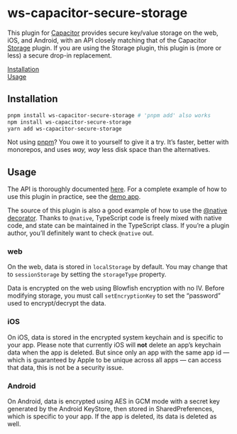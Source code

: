# ws-capacitor-secure-storage

This plugin for [Capacitor](https://capacitorjs.com) provides secure key/value storage on the web, iOS, and Android, with an API closely matching that of the Capacitor [Storage](https://capacitorjs.com/docs/apis/storage) plugin. If you are using the Storage plugin, this plugin is (more or less) a secure drop-in replacement.

[Installation](#installation)<br>
[Usage](#usage)

## Installation

```sh
pnpm install ws-capacitor-secure-storage # 'pnpm add' also works
npm install ws-capacitor-secure-storage
yarn add ws-capacitor-secure-storage
```

Not using [pnpm](https://pnpm.js.org/)? You owe it to yourself to give it a try. It’s faster, better with monorepos, and uses *way, way* less disk space than the alternatives.

## Usage

The API is thoroughly documented [here](./src/definitions.ts). For a complete example of how to use this plugin in practice, see the [demo app](https://github.com/ws-capacitor-secure-storage-demo).

The source of this plugin is also a good example of how to use the [@​native decorator](https://github.com/aparajita/ws-capacacitor-native-decorator). Thanks to `@native`, TypeScript code is freely mixed with native code, and state can be maintained in the TypeScript class. If you’re a plugin author, you’ll definitely want to check `@native` out.

### web

On the web, data is stored in `localStorage` by default. You may change that to `sessionStorage` by setting the `storageType` property.

Data is encrypted on the web using Blowfish encryption with no IV. Before modifying storage, you must call `setEncryptionKey` to set the “password” used to encrypt/decrypt the data.

### iOS

On iOS, data is stored in the encrypted system keychain and is specific to your app. Please note that currently iOS will **not** delete an app’s keychain data when the app is deleted. But since only an app with the same app id — which is guaranteed by Apple to be unique across all apps — can access that data, this is not be a security issue.

### Android

On Android, data is encrypted using AES in GCM mode with a secret key generated by the Android KeyStore, then stored in SharedPreferences, which is specific to your app. If the app is deleted, its data is deleted as well.

